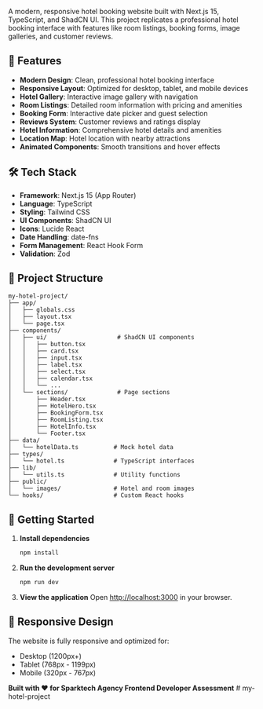 

A modern, responsive hotel booking website built with Next.js 15, TypeScript, and ShadCN UI. This project replicates a professional hotel booking interface with features like room listings, booking forms, image galleries, and customer reviews.

## 🚀 Features

- **Modern Design**: Clean, professional hotel booking interface
- **Responsive Layout**: Optimized for desktop, tablet, and mobile devices
- **Hotel Gallery**: Interactive image gallery with navigation
- **Room Listings**: Detailed room information with pricing and amenities
- **Booking Form**: Interactive date picker and guest selection
- **Reviews System**: Customer reviews and ratings display
- **Hotel Information**: Comprehensive hotel details and amenities
- **Location Map**: Hotel location with nearby attractions
- **Animated Components**: Smooth transitions and hover effects

## 🛠️ Tech Stack

- **Framework**: Next.js 15 (App Router)
- **Language**: TypeScript
- **Styling**: Tailwind CSS
- **UI Components**: ShadCN UI
- **Icons**: Lucide React
- **Date Handling**: date-fns
- **Form Management**: React Hook Form
- **Validation**: Zod

## 📁 Project Structure

```
my-hotel-project/
├── app/
│   ├── globals.css
│   ├── layout.tsx
│   └── page.tsx
├── components/
│   ├── ui/                    # ShadCN UI components
│   │   ├── button.tsx
│   │   ├── card.tsx
│   │   ├── input.tsx
│   │   ├── label.tsx
│   │   ├── select.tsx
│   │   ├── calendar.tsx
│   │   └── ...
│   └── sections/              # Page sections
│       ├── Header.tsx
│       ├── HotelHero.tsx
│       ├── BookingForm.tsx
│       ├── RoomListing.tsx
│       ├── HotelInfo.tsx
│       └── Footer.tsx
├── data/
│   └── hotelData.ts          # Mock hotel data
├── types/
│   └── hotel.ts              # TypeScript interfaces
├── lib/
│   └── utils.ts              # Utility functions
├── public/
│   └── images/               # Hotel and room images
└── hooks/                    # Custom React hooks
```

## 🚀 Getting Started

1. **Install dependencies**
   ```bash
   npm install
   ```

2. **Run the development server**
   ```bash
   npm run dev
   ```

3. **View the application**
   Open [http://localhost:3000](http://localhost:3000) in your browser.

## 📱 Responsive Design

The website is fully responsive and optimized for:
- Desktop (1200px+)
- Tablet (768px - 1199px)  
- Mobile (320px - 767px)

**Built with ❤️ for Sparktech Agency Frontend Developer Assessment**
#   m y - h o t e l - p r o j e c t 
 
 
